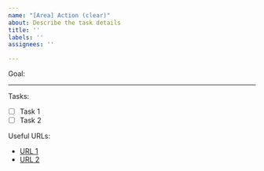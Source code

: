 ```yaml
---
name: "[Area] Action (clear)"
about: Describe the task details
title: ''
labels: ''
assignees: ''

---
```


<Description>
Goal: <Your_Goal>

---

Tasks:
- [ ] Task 1
- [ ] Task 2

Useful URLs:
- [URL 1](url)
- [URL 2](url)
